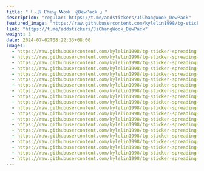 ```yaml
---
title: "「 𝁘𝐉𝗂 𝐂𝗁𝖺𝗇𝗀 𝐖𝗈𝗈𝗄  @DewPack 」"
description: "regular: https://t.me/addstickers/JiChangWook_DewPack"
featured_image: "https://raw.githubusercontent.com/kylelin1998/tg-sticker-spreading-worldwide-images/main/img/76538e59-4efb-4fbf-a007-eb897885a926.jpg"
link: "https://t.me/addstickers/JiChangWook_DewPack"
weight: 3
date: 2024-07-02T08:22:33+08:00
images:
  - https://raw.githubusercontent.com/kylelin1998/tg-sticker-spreading-worldwide-images/main/img/76538e59-4efb-4fbf-a007-eb897885a926.jpg
  - https://raw.githubusercontent.com/kylelin1998/tg-sticker-spreading-worldwide-images/main/img/7e17890d-7361-4a13-ae7d-f956df4948b1.jpg
  - https://raw.githubusercontent.com/kylelin1998/tg-sticker-spreading-worldwide-images/main/img/c2cd4e11-03af-443a-964d-00d970d3075d.jpg
  - https://raw.githubusercontent.com/kylelin1998/tg-sticker-spreading-worldwide-images/main/img/5f38c2f4-5312-48b7-9a36-659957cf2bde.jpg
  - https://raw.githubusercontent.com/kylelin1998/tg-sticker-spreading-worldwide-images/main/img/eb7bca71-b482-4537-ab47-15cbbd0bc407.jpg
  - https://raw.githubusercontent.com/kylelin1998/tg-sticker-spreading-worldwide-images/main/img/f4595b81-53ac-4636-be14-64965639eaf4.jpg
  - https://raw.githubusercontent.com/kylelin1998/tg-sticker-spreading-worldwide-images/main/img/a7bcbbc1-30aa-488b-9ab6-ed90bd1ec063.jpg
  - https://raw.githubusercontent.com/kylelin1998/tg-sticker-spreading-worldwide-images/main/img/44c92f9b-953d-454c-aa61-0cbb62696c4b.jpg
  - https://raw.githubusercontent.com/kylelin1998/tg-sticker-spreading-worldwide-images/main/img/047e2017-5394-4146-8168-0307c8a969c3.jpg
  - https://raw.githubusercontent.com/kylelin1998/tg-sticker-spreading-worldwide-images/main/img/97a8a033-fb66-485b-b66f-8fcdecc115ab.jpg
  - https://raw.githubusercontent.com/kylelin1998/tg-sticker-spreading-worldwide-images/main/img/bd867755-45b6-4e45-aaf1-4c873e6d2117.jpg
  - https://raw.githubusercontent.com/kylelin1998/tg-sticker-spreading-worldwide-images/main/img/be640182-14ea-4831-ac84-ac1352493f94.jpg
  - https://raw.githubusercontent.com/kylelin1998/tg-sticker-spreading-worldwide-images/main/img/194488a9-3808-4ffc-9275-aff66d8c9782.jpg
  - https://raw.githubusercontent.com/kylelin1998/tg-sticker-spreading-worldwide-images/main/img/9d968007-81c4-4600-9a43-650c4f420436.jpg
  - https://raw.githubusercontent.com/kylelin1998/tg-sticker-spreading-worldwide-images/main/img/713f22dd-e448-434e-b569-bb769f99a5eb.jpg
  - https://raw.githubusercontent.com/kylelin1998/tg-sticker-spreading-worldwide-images/main/img/596590de-e820-4a88-a787-8ab9072a58b9.jpg
  - https://raw.githubusercontent.com/kylelin1998/tg-sticker-spreading-worldwide-images/main/img/212126c3-4551-42db-85ce-6117b9557282.jpg
  - https://raw.githubusercontent.com/kylelin1998/tg-sticker-spreading-worldwide-images/main/img/024af01b-0f95-4082-8fcc-565c3c857294.jpg
  - https://raw.githubusercontent.com/kylelin1998/tg-sticker-spreading-worldwide-images/main/img/ec0e561d-f762-436f-85c1-e125573e7a63.jpg
  - https://raw.githubusercontent.com/kylelin1998/tg-sticker-spreading-worldwide-images/main/img/d006c0a9-a23c-48c0-982c-9fae15816514.jpg
---
```

